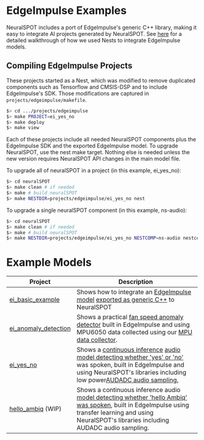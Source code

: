 # EdgeImpulse Examples

NeuralSPOT includes a port of EdgeImpulse's generic C++ library, making it easy to integrate AI projects generated by NeuralSPOT. See [here](../../docs/Deploying-EI-Models-using-neuralSPOT%20Nests.md) for a detailed walkthrough of how we used Nests to integrate EdgeImpulse models.

## Compiling EdgeImpulse Projects

These projects started as a Nest, which was modified to remove duplicated components such as Tensorflow and CMSIS-DSP and to include EdgeImpulse's SDK. Those modifications are captured in `projects/edgeimpulse/makefile`.

```bash
$> cd .../projects/edgeimpulse
$> make PROJECT=ei_yes_no
$> make deploy
$> make view
```

Each of these projects include all needed NeuralSPOT components plus the EdgeImpulse SDK and the exported EdgeImpulse model. To upgrade NeuralSPOT, use the nest make target. Nothing else is needed unless the new version requires NeuralSPOT API changes in the main model file.

To upgrade all of neuralSPOT in a project (in this example, ei_yes_no):

```bash
$> cd neuralSPOT
$> make clean # if needed
$> make # build neuralSPOT
$> make NESTDIR=projects/edgeimpulse/ei_yes_no nest
```

To upgrade a single neuralSPOT component (in this example, ns-audio):

```bash
$> cd neuralSPOT
$> make clean # if needed
$> make # build neuralSPOT
$> make NESTDIR=projects/edgeimpulse/ei_yes_no NESTCOMP=ns-audio nestcomponent
```

# Example Models

| Project                                                      | Description                                                  |
| ------------------------------------------------------------ | ------------------------------------------------------------ |
| [ei_basic_example](https://github.com/AmbiqAI/neuralSPOT/tree/main/projects/edgeimpulse/ei_basic_example) | Shows how to integrate an [EdgeImpulse model](https://studio.edgeimpulse.com/public/145105/latest) [exported as generic C++](https://docs.edgeimpulse.com/docs/deployment/running-your-impulse-locally/deploy-your-model-as-a-c-library)  to NeuralSPOT |
| [ei_anomaly_detection](https://github.com/AmbiqAI/neuralSPOT/tree/main/projects/edgeimpulse/ei_anomaly_detection) | Shows a practical [fan speed anomaly detector](https://studio.edgeimpulse.com/public/145382/latest) built in EdgeImpulse and using MPU6050 data collected using our [MPU data collector](https://github.com/AmbiqAI/neuralSPOT/tree/main/examples/mpu_data_collection). |
| [ei_yes_no](https://github.com/AmbiqAI/neuralSPOT/tree/main/projects/edgeimpulse/ei_yes_no) | Shows a [continuous inference](https://docs.edgeimpulse.com/docs/tutorials/continuous-audio-sampling) [audio model detecting whether 'yes' or 'no'](https://studio.edgeimpulse.com/public/146769/latest) was spoken, built in EdgeImpulse and using NeuralSPOT's libraries including low power[AUDADC audio sampling.](https://github.com/AmbiqAI/neuralSPOT/tree/main/neuralspot/ns-audio) |
| [hello_ambiq](https://github.com/AmbiqAI/neuralSPOT/tree/main/projects/edgeimpulse/hello_ambiq_WIP_doesntwork) (WIP) | Shows a continuous inference audio [model detecting whether 'hello Ambiq' was spoken](https://studio.edgeimpulse.com/studio/149224/versions), built in EdgeImpulse using transfer learning and using NeuralSPOT's libraries including AUDADC audio sampling. |
